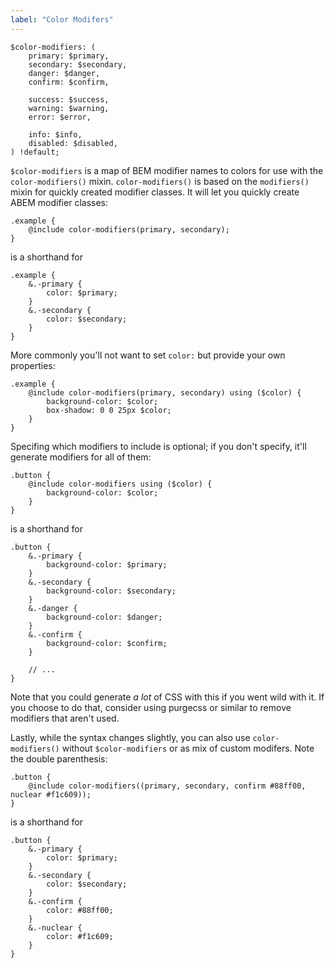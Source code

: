 ```yaml
---
label: "Color Modifers"
---
```

```
$color-modifiers: (
    primary: $primary,
    secondary: $secondary,
    danger: $danger,
    confirm: $confirm,

    success: $success,
    warning: $warning,
    error: $error,

    info: $info,
    disabled: $disabled,
) !default;
```

`$color-modifiers` is a map of BEM modifier names to colors for use with the `color-modifiers()` mixin. `color-modifiers()` is based on the `modifiers()` mixin for quickly created modifier classes. It will let you quickly create ABEM modifier classes:

```
.example {
    @include color-modifiers(primary, secondary);
}
```
is a shorthand for
```
.example {
    &.-primary {
        color: $primary;
    }
    &.-secondary {
        color: $secondary;
    }
}
```

More commonly you'll not want to set `color:` but provide your own properties:

```
.example {
    @include color-modifiers(primary, secondary) using ($color) {
        background-color: $color;
        box-shadow: 0 0 25px $color;
    }
}
```

Specifing which modifiers to include is optional; if you don't specify, it'll generate modifiers for all of them:

```
.button {
    @include color-modifiers using ($color) {
        background-color: $color;
    }
}
```
is a shorthand for
```
.button {
    &.-primary {
        background-color: $primary;
    }
    &.-secondary {
        background-color: $secondary;
    }
    &.-danger {
        background-color: $danger;
    }
    &.-confirm {
        background-color: $confirm;
    }

    // ...
}
```
Note that you could generate _a lot_ of CSS with this if you went wild with it. If you choose to do that, consider using purgecss or similar to remove modifiers that aren't used.

Lastly, while the syntax changes slightly, you can also use `color-modifiers()` without `$color-modifiers` or as mix of custom modifers. Note the double parenthesis:

```
.button {
    @include color-modifiers((primary, secondary, confirm #88ff00, nuclear #f1c609));
}
```
is a shorthand for
```
.button {
    &.-primary {
        color: $primary;
    }
    &.-secondary {
        color: $secondary;
    }
    &.-confirm {
        color: #88ff00;
    }
    &.-nuclear {
        color: #f1c609;
    }
}
```
